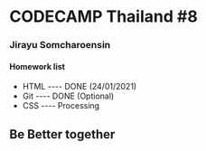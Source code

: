 # CODECAMP Thailand #8 

### Jirayu Somcharoensin 

#### Homework list
+ HTML ---- DONE (24/01/2021)
+ Git  ---- DONE (Optional)
+ CSS  ---- Processing 
## Be Better together 
